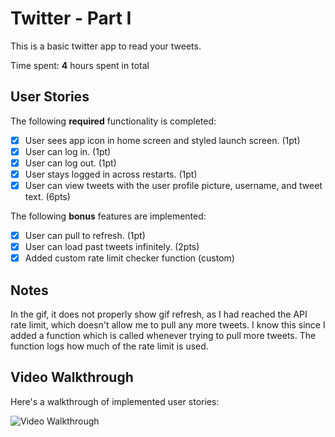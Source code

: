 # Twitter - Part I

This is a basic twitter app to read your tweets.

Time spent: **4** hours spent in total

## User Stories

The following **required** functionality is completed:

- [x] User sees app icon in home screen and styled launch screen. (1pt)
- [x] User can log in. (1pt)
- [x] User can log out. (1pt)
- [x] User stays logged in across restarts. (1pt)
- [x] User can view tweets with the user profile picture, username, and tweet text. (6pts)

The following **bonus** features are implemented:

- [x] User can pull to refresh. (1pt)
- [x] User can load past tweets infinitely. (2pts)
- [x] Added custom rate limit checker function (custom)

## Notes
In the gif, it does not properly show gif refresh, as I had reached the API rate limit, which doesn't allow me to pull any more tweets. I know this since I added a function which is called whenever trying to pull more tweets. The function logs how much of the rate limit is used. 

## Video Walkthrough

Here's a walkthrough of implemented user stories:

<img src=gifOfApp.gif title='Video Walkthrough' width='' alt='Video Walkthrough' />

